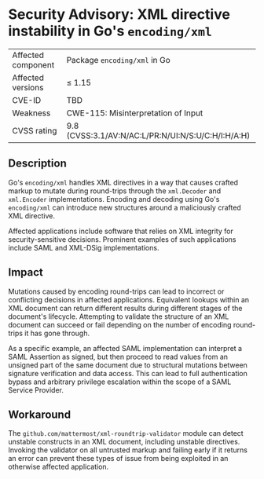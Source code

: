 # Security Advisory: XML directive instability in Go's `encoding/xml`

<table>
  <tr><td>Affected component</td><td>Package <code>encoding/xml</code> in Go</td></tr>
  <tr><td>Affected versions</td><td>≤ 1.15</td></tr>
  <tr><td>CVE-ID</td><td>TBD</td></tr>
  <tr><td>Weakness</td><td>CWE-115: Misinterpretation of Input</td></tr>
  <tr><td>CVSS rating</td><td>9.8 (CVSS:3.1/AV:N/AC:L/PR:N/UI:N/S:U/C:H/I:H/A:H)</td></tr>
</table>

## Description

Go's `encoding/xml` handles XML directives in a way that causes crafted markup to mutate during round-trips through the `xml.Decoder` and `xml.Encoder` implementations. Encoding and decoding using Go's `encoding/xml` can introduce new structures around a maliciously crafted XML directive.

Affected applications include software that relies on XML integrity for security-sensitive decisions. Prominent examples of such applications include SAML and XML-DSig implementations.

## Impact

Mutations caused by encoding round-trips can lead to incorrect or conflicting decisions in affected applications. Equivalent lookups within an XML document can return different results during different stages of the document's lifecycle. Attempting to validate the structure of an XML document can succeed or fail depending on the number of encoding round-trips it has gone through.

As a specific example, an affected SAML implementation can interpret a SAML Assertion as signed, but then proceed to read values from an unsigned part of the same document due to structural mutations between signature verification and data access. This can lead to full authentication bypass and arbitrary privilege escalation within the scope of a SAML Service Provider.

## Workaround

The `github.com/mattermost/xml-roundtrip-validator` module can detect unstable constructs in an XML document, including unstable directives. Invoking the validator on all untrusted markup and failing early if it returns an error can prevent these types of issue from being exploited in an otherwise affected application.
